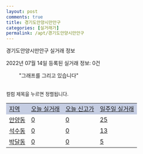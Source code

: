 ```yaml
---
layout: post
comments: true
title: 경기도안양시만안구
categories: [실거래가]
permalink: /apt/경기도안양시만안구
---
```


경기도안양시만안구 실거래 정보

2022년 07월 14일 등록된 실거래 정보: 0건

<!--<script async src="https://pagead2.googlesyndication.com/pagead/js/adsbygoogle.js?client=ca-pub-3485438051770037"
 crossorigin="anonymous"></script>-->

<script type="text/javascript">
  google.charts.load('current', {'packages':['corechart']});
  google.charts.setOnLoadCallback(drawChart);

  function drawChart() {
    var data = google.visualization.arrayToDataTable([['거래일', '매매', '전월세', '전매'], ['21-01', 4, 7, 1], ['21-02', 0, 1, 0], ['21-03', 0, 5, 0], ['21-04', 0, 2, 0], ['21-05', 0, 6, 0], ['21-06', 43, 64, 0], ['21-07', 207, 183, 3], ['21-08', 164, 165, 2], ['21-09', 114, 149, 5], ['21-10', 89, 148, 2], ['21-11', 45, 140, 0], ['21-12', 35, 197, 1], ['22-01', 42, 210, 0], ['22-02', 29, 204, 0], ['22-03', 55, 221, 1], ['22-04', 86, 250, 0], ['22-05', 65, 245, 0], ['22-06', 35, 172, 0], ['22-07', 0, 44, 0]]);

    var options = {
      title: '최근 1년간 유형별 거래량 추이',
      legend: { position: 'bottom' }
    };

    setTimeout(function() {
        var chart = new google.visualization.LineChart(document.getElementById('columnchart_material'));
        chart.draw(data, (options));
        document.getElementById('loading').style.display = 'none';
        var dayLabel = (new Date()).getDay();
        if (dayLabel < 2) {
            sorttable.innerSortFunction.apply(document.getElementById('week'), []);
            sorttable.innerSortFunction.apply(document.getElementById('week'), []);        
        }
        else {
            sorttable.innerSortFunction.apply(document.getElementById('today'), []);
            sorttable.innerSortFunction.apply(document.getElementById('today'), []);
        }
    }, 200);

  }
</script>

<div id="loading" style="z-index:20; display: block; margin-left: 35px">"그래프를 그리고 있습니다"</div>
<div id="columnchart_material" style="width: 95%; margin-left: -35px; display: block"></div>
<!--<div style="width: 95%; margin-left: -35px; display: block">
      <script async src="https://pagead2.googlesyndication.com/pagead/js/adsbygoogle.js?client=ca-pub-3485438051770037"
          crossorigin="anonymous"></script>
      <ins class="adsbygoogle"
          style="display:block"
          data-ad-format="fluid"
          data-ad-layout-key="-fb+5w+4e-db+86"
          data-ad-client="ca-pub-3485438051770037"
          data-ad-slot="1827090281"></ins>
      <script>
          (adsbygoogle = window.adsbygoogle || []).push({});
      </script>
</div>-->
<br>

<font size='small' style='font-size: small;'>컬럼 제목을 누르면 정렬됩니다.</font>
<table class="sortable">
  <tr style='background-color: rgba(114, 132, 186,0.4);'>
    <td id="region"><a href="#">지역</a></td>
    <td id="today"><a href="#">오늘 실거래</a></td>
    <td id="today_new"><a href="#">오늘 신고가</a></td>
    <td id="week"><a href="#">일주일 실거래</a></td>
  </tr>

  
  <tr class="item">
    <td><a href="경기도안양시만안구안양동">안양동</a></td>
    <td><a href="경기도안양시만안구안양동">0</a></td>
    <td><a href="경기도안양시만안구안양동">0</a></td>
    <td><a href="경기도안양시만안구안양동">25</a></td>
  </tr>
    

  <tr class="item">
    <td><a href="경기도안양시만안구석수동">석수동</a></td>
    <td><a href="경기도안양시만안구석수동">0</a></td>
    <td><a href="경기도안양시만안구석수동">0</a></td>
    <td><a href="경기도안양시만안구석수동">13</a></td>
  </tr>
    

  <tr class="item">
    <td><a href="경기도안양시만안구박달동">박달동</a></td>
    <td><a href="경기도안양시만안구박달동">0</a></td>
    <td><a href="경기도안양시만안구박달동">0</a></td>
    <td><a href="경기도안양시만안구박달동">5</a></td>
  </tr>
    


</table>


    